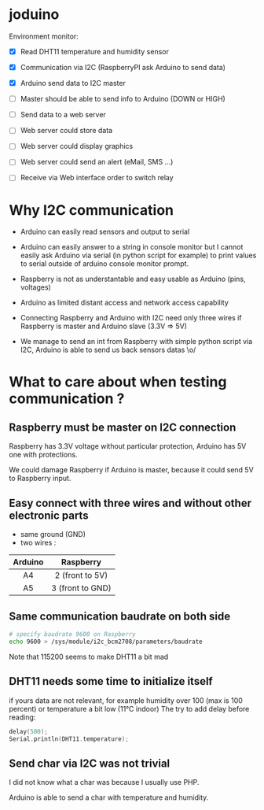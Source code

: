 joduino
=======

Environment monitor:

- [x] Read DHT11 temperature and humidity sensor
- [x] Communication via I2C (RaspberryPI ask Arduino to send data)
- [x] Arduino send data to I2C master
- [ ] Master should be able to send info to Arduino (DOWN or HIGH)
- [ ] Send data to a web server
- [ ] Web server could store data
- [ ] Web server could display graphics
- [ ] Web server could send an alert (eMail, SMS ...)
- [ ] Receive via Web interface order to switch relay


# Why I2C communication

- Arduino can easily read sensors and output to serial

- Arduino can easily answer to a string in console monitor
  but I cannot easily ask Arduino via serial (in python script for example)
  to print values to serial outside of arduino console monitor prompt.

- Raspberry is not as understantable and easy usable as Arduino (pins, voltages)

- Arduino as limited distant access and network access capability

- Connecting Raspberry and Arduino with I2C need only three wires
  if Raspberry is master and Arduino slave (3.3V => 5V)

- We manage to send an int from Raspberry 
  with simple python script via I2C,
  Arduino is able to send us back sensors datas \o/

# What to care about when testing communication ?

## Raspberry must be master on I2C connection

Raspberry has 3.3V voltage without particular protection,
Arduino has 5V one with protections.

We could damage Raspberry if Arduino is master, because
it could send 5V to Raspberry input.

## Easy connect with three wires and without other electronic parts
- same ground (GND)
- two wires :

|Arduino | Raspberry |
|:--------:|:-----------:|
|A4      | 2 (front to 5V)|
|A5      | 3 (front to GND)|

## Same communication baudrate on both side
```bash
# specify baudrate 9600 on Raspberry
echo 9600 > /sys/module/i2c_bcm2708/parameters/baudrate
```
Note that 115200 seems to make DHT11 a bit mad

## DHT11 needs some time to initialize itself
if yours data are not relevant, for example humidity over 100 
(max is 100 percent) or temperature a bit low (11°C indoor)
The try to add delay before reading:
```C
delay(500);
Serial.println(DHT11.temperature);
```

## Send char via I2C was not trivial

I did not know what a char was because I usually use PHP.

Arduino is able to send a char with temperature and humidity.


